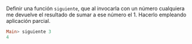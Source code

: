 Definir una función ```siguiente```, que al invocarla con un número cualquiera me
devuelve el resultado de sumar a ese número el 1. Hacerlo empleando aplicación parcial.

```haskell
Main> siguiente 3
4
```

